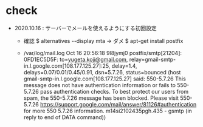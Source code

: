 
# check
- 2020.10.16 : サーバーでメールを使えるようにする初回設定
  - 確認
  $ alternatives --display mta -> ダメ
  $ apt-get install postfix

  - /var/log/mail.log
  Oct 16 20:56:18 9l8jymj0 postfix/smtp[21204]: 0FD1EC5D5F: to=<yugeta.koji@gmail.com>, relay=gmail-smtp-in.l.google.com[108.177.125.27]:25, delay=1.4, delays=0.07/0.01/0.45/0.91, dsn=5.7.26, status=bounced (host gmail-smtp-in.l.google.com[108.177.125.27] said: 550-5.7.26 This message does not have authentication information or fails to 550-5.7.26 pass authentication checks. To best protect our users from spam, the 550-5.7.26 message has been blocked. Please visit 550-5.7.26  https://support.google.com/mail/answer/81126#authentication for more 550 5.7.26 information. m14si2102435pgh.435 - gsmtp (in reply to end of DATA command))

  

